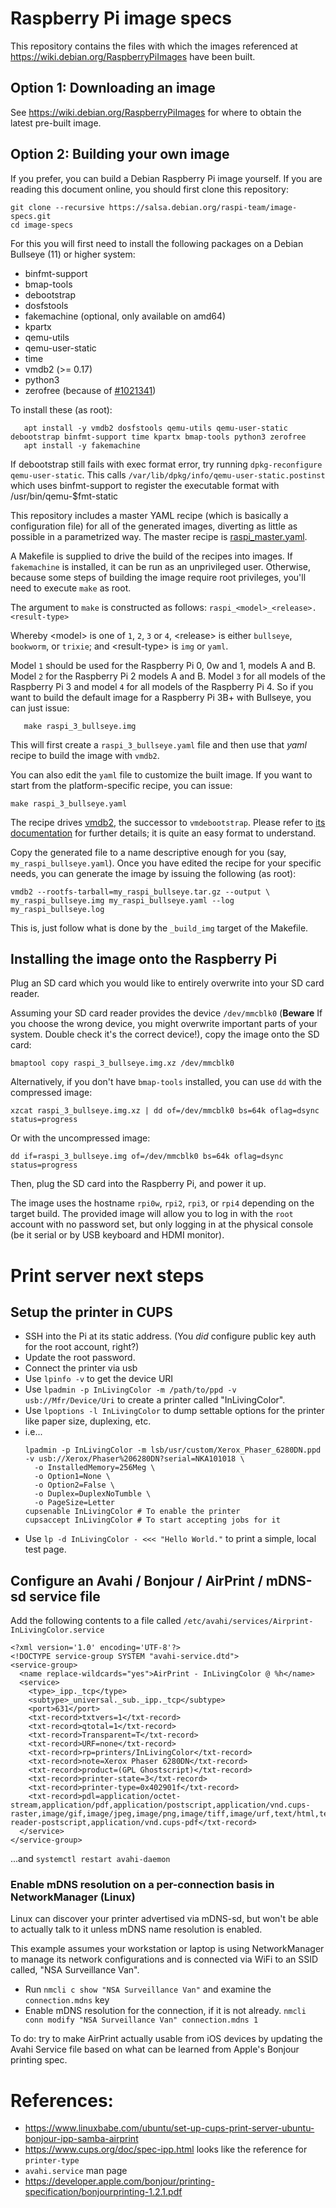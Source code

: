 # Raspberry Pi image specs

This repository contains the files with which the images referenced at
https://wiki.debian.org/RaspberryPiImages have been built.

## Option 1: Downloading an image

See https://wiki.debian.org/RaspberryPiImages for where to obtain the
latest pre-built image.

## Option 2: Building your own image

If you prefer, you can build a Debian Raspberry Pi image
yourself. If you are reading this document online, you should first
clone this repository:

```shell
git clone --recursive https://salsa.debian.org/raspi-team/image-specs.git
cd image-specs
```

For this you will first need to install the following packages on a
Debian Bullseye (11) or higher system:

* binfmt-support
* bmap-tools
* debootstrap
* dosfstools
* fakemachine (optional, only available on amd64)
* kpartx
* qemu-utils
* qemu-user-static
* time
* vmdb2 (>= 0.17)
* python3
* zerofree (because of [#1021341](https://bugs.debian.org/1021341))

To install these (as root):
```shell
   apt install -y vmdb2 dosfstools qemu-utils qemu-user-static debootstrap binfmt-support time kpartx bmap-tools python3 zerofree
   apt install -y fakemachine
```

If debootstrap still fails with exec format error, try
running `dpkg-reconfigure qemu-user-static`. This calls
`/var/lib/dpkg/info/qemu-user-static.postinst` which uses binfmt-support
to register the executable format with /usr/bin/qemu-$fmt-static

This repository includes a master YAML recipe (which is basically a
configuration file) for all of the generated images, diverting as
little as possible in a parametrized way. The master recipe is
[raspi_master.yaml](raspi_master.yaml).

A Makefile is supplied to drive the build of the recipes into images.
If `fakemachine` is installed, it can be run as an unprivileged user.
Otherwise, because some steps of building the image require root privileges,
you'll need to execute `make` as root.

The argument to `make` is constructed as follows:
`raspi_<model>_<release>.<result-type>`

Whereby <model\> is one of `1`, `2`, `3` or `4`, <release\> is either
`bullseye`, `bookworm`, or `trixie`; and <result-type\> is `img` or `yaml`.

Model `1` should be used for the Raspberry Pi 0, 0w and 1, models A and
B. Model `2` for the Raspberry Pi 2 models A and B. Model `3` for all
models of the Raspberry Pi 3 and model `4` for all models of the
Raspberry Pi 4.
So if you want to build the default image for a Raspberry Pi 3B+ with
Bullseye, you can just issue:

```shell
   make raspi_3_bullseye.img
```

This will first create a `raspi_3_bullseye.yaml` file and then use that
*yaml* recipe to build the image with `vmdb2`.

You can also edit the `yaml` file to customize the built image. If you
want to start from the platform-specific recipe, you can issue:

```shell 
make raspi_3_bullseye.yaml 
``` 
The recipe drives [vmdb2](https://vmdb2.liw.fi/), the successor to
`vmdebootstrap`. Please refer to [its
documentation](https://vmdb2.liw.fi/documentation/) for further details;
it is quite an easy format to understand.

Copy the generated file to a name descriptive enough for you (say,
`my_raspi_bullseye.yaml`). Once you have edited the recipe for your
specific needs, you can generate the image by issuing the following (as
root):

```shell
vmdb2 --rootfs-tarball=my_raspi_bullseye.tar.gz --output \
my_raspi_bullseye.img my_raspi_bullseye.yaml --log my_raspi_bullseye.log
```

This is, just follow what is done by the `_build_img` target of the
Makefile.

## Installing the image onto the Raspberry Pi

Plug an SD card which you would like to entirely overwrite into your SD card reader.

Assuming your SD card reader provides the device `/dev/mmcblk0`
(**Beware** If you choose the wrong device, you might overwrite
important parts of your system.  Double check it's the correct
device!), copy the image onto the SD card:

```shell
bmaptool copy raspi_3_bullseye.img.xz /dev/mmcblk0
```

Alternatively, if you don't have `bmap-tools` installed, you can use
`dd` with the compressed image:

```shell
xzcat raspi_3_bullseye.img.xz | dd of=/dev/mmcblk0 bs=64k oflag=dsync status=progress
```

Or with the uncompressed image:

```shell
dd if=raspi_3_bullseye.img of=/dev/mmcblk0 bs=64k oflag=dsync status=progress
```

Then, plug the SD card into the Raspberry Pi, and power it up.

The image uses the hostname `rpi0w`, `rpi2`, `rpi3`, or `rpi4` depending on the
target build. The provided image will allow you to log in with the
`root` account with no password set, but only logging in at the
physical console (be it serial or by USB keyboard and HDMI monitor).

# Print server next steps
## Setup the printer in CUPS
* SSH into the Pi at its static address.  (You _did_ configure public key auth for the root account, right?)
* Update the root password.
* Connect the printer via usb
* Use `lpinfo -v` to get the device URI
* Use `lpadmin -p InLivingColor -m /path/to/ppd -v usb://Mfr/Device/Uri` to create a printer called "InLivingColor".
* Use `lpoptions -l InLivingColor` to dump settable options for the printer like paper size, duplexing, etc.
* i.e...
  ```text
  lpadmin -p InLivingColor -m lsb/usr/custom/Xerox_Phaser_6280DN.ppd -v usb://Xerox/Phaser%206280DN?serial=NKA101018 \
    -o InstalledMemory=256Meg \
    -o Option1=None \
    -o Option2=False \
    -o Duplex=DuplexNoTumble \
    -o PageSize=Letter
  cupsenable InLivingColor # To enable the printer
  cupsaccept InLivingColor # To start accepting jobs for it
  ```
* Use `lp -d InLivingColor - <<< "Hello World."` to print a simple, local test page.
## Configure an Avahi / Bonjour / AirPrint / mDNS-sd service file
Add the following contents to a file called `/etc/avahi/services/Airprint-InLivingColor.service`
```
<?xml version='1.0' encoding='UTF-8'?>
<!DOCTYPE service-group SYSTEM "avahi-service.dtd">
<service-group>
  <name replace-wildcards="yes">AirPrint - InLivingColor @ %h</name>
  <service>
    <type>_ipp._tcp</type>
    <subtype>_universal._sub._ipp._tcp</subtype>
    <port>631</port>
    <txt-record>txtvers=1</txt-record>
    <txt-record>qtotal=1</txt-record>
    <txt-record>Transparent=T</txt-record>
    <txt-record>URF=none</txt-record>
    <txt-record>rp=printers/InLivingColor</txt-record>
    <txt-record>note=Xerox Phaser 6280DN</txt-record>
    <txt-record>product=(GPL Ghostscript)</txt-record>
    <txt-record>printer-state=3</txt-record>
    <txt-record>printer-type=0x402901f</txt-record>
    <txt-record>pdl=application/octet-stream,application/pdf,application/postscript,application/vnd.cups-raster,image/gif,image/jpeg,image/png,image/tiff,image/urf,text/html,text/plain,application/vnd.adobe-reader-postscript,application/vnd.cups-pdf</txt-record>
  </service>
</service-group>
```
...and `systemctl restart avahi-daemon`

### Enable mDNS resolution on a per-connection basis in NetworkManager (Linux)
Linux can discover your printer advertised via mDNS-sd, but won't be able to
actually talk to it unless mDNS name resolution is enabled.

This example assumes your workstation or laptop is using NetworkManager to
manage its network configurations and is connected via WiFi to an SSID called,
"NSA Surveillance Van".
* Run `nmcli c show "NSA Surveillance Van"` and examine the `connection.mdns` key
* Enable mDNS resolution for the connection, if it is not already.
  `nmcli conn modify "NSA Surveillance Van" connection.mdns 1`

To do: try to make AirPrint actually usable from iOS devices by updating the Avahi Service file
based on what can be learned from Apple's Bonjour printing spec.

# References:
* https://www.linuxbabe.com/ubuntu/set-up-cups-print-server-ubuntu-bonjour-ipp-samba-airprint
* https://www.cups.org/doc/spec-ipp.html looks like the reference for `printer-type`
* `avahi.service` man page
* https://developer.apple.com/bonjour/printing-specification/bonjourprinting-1.2.1.pdf